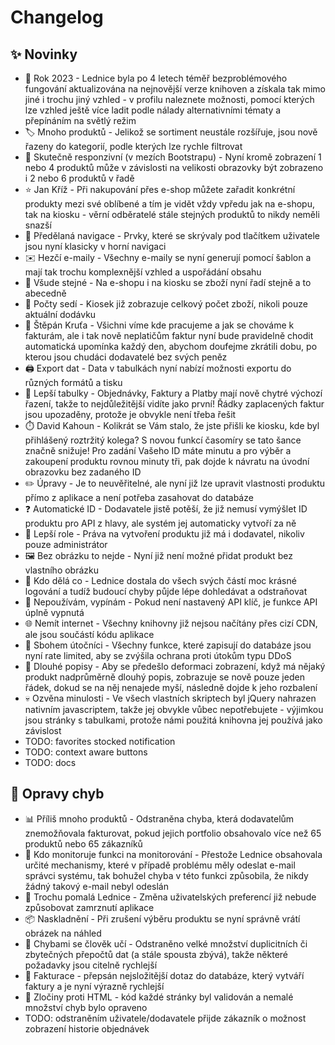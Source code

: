 # Changelog

## ✨ Novinky

- 📅 Rok 2023 - Lednice byla po 4 letech téměř bezproblémového fungování aktualizována na nejnovější verze knihoven a získala tak mimo jiné i trochu jiný vzhled - v profilu naleznete možnosti, pomocí kterých lze vzhled ještě více ladit podle nálady alternativními tématy a přepínáním na světlý režim
- 🏷️ Mnoho produktů - Jelikož se sortiment neustále rozšířuje, jsou nově řazeny do kategorií, podle kterých lze rychle filtrovat
- 📲 Skutečně responzivní (v mezích Bootstrapu) - Nyní kromě zobrazení 1 nebo 4 produktů může v závislosti na velikosti obrazovky být zobrazeno i 2 nebo 6 produktů v řadě
- ⭐ Jan Kříž - Při nakupování přes e-shop můžete zařadit konkrétní produkty mezi své oblíbené a tím je vidět vždy vpředu jak na e-shopu, tak na kiosku - věrní odběratelé stále stejných produktů to nikdy neměli snazší
- 🍔 Předělaná navigace - Prvky, které se skrývaly pod tlačítkem uživatele jsou nyní klasicky v horní navigaci
- ✉️ Hezčí e-maily - Všechny e-maily se nyní generují pomocí šablon a mají tak trochu komplexnější vzhled a uspořádání obsahu
- 🔢 Všude stejné - Na e-shopu i na kiosku se zboží nyní řadí stejně a to abecedně
- 🟰 Počty sedí - Kiosek již zobrazuje celkový počet zboží, nikoli pouze aktuální dodávku
- 🤑 Štěpán Kruťa - Všichni víme kde pracujeme a jak se chováme k fakturám, ale i tak nově neplatičům faktur nyní bude pravidelně chodit automatická upomínka každý den, abychom doufejme zkrátili dobu, po kterou jsou chudáci dodavatelé bez svých peněz
- 🖨️ Export dat - Data v tabulkách nyní nabízí možnosti exportu do různých formátů a tisku
- 🤩 Lepší tabulky - Objednávky, Faktury a Platby mají nově chytré výchozí řazení, takže to nejdůležitější vidíte jako první! Řádky zaplacených faktur jsou upozaděny, protože je obvykle není třeba řešit
- ⏱️ David Kahoun - Kolikrát se Vám stalo, že jste přišli ke kiosku, kde byl přihlášený roztržitý kolega? S novou funkcí časomíry se tato šance značně snižuje! Pro zadání Vašeho ID máte minutu a pro výběr a zakoupení produktu rovnou minuty tři, pak dojde k návratu na úvodní obrazovku bez zadaného ID
- ✏️ Úpravy - Je to neuvěřitelné, ale nyní již lze upravit vlastnosti produktu přímo z aplikace a není potřeba zasahovat do databáze
- ❓ Automatické ID - Dodavatele jistě potěší, že již nemusí vymýšlet ID produktu pro API z hlavy, ale systém jej automaticky vytvoří za ně
- 🔐 Lepší role - Práva na vytvoření produktu již má i dodavatel, nikoliv pouze administrátor
- 🖼️ Bez obrázku to nejde - Nyní již není možné přidat produkt bez vlastního obrázku
- 🔭 Kdo dělá co - Lednice dostala do všech svých částí moc krásné logování a tudíž budoucí chyby půjde lépe dohledávat a odstraňovat
- 🔐 Nepoužívám, vypínám - Pokud není nastavený API klíč, je funkce API úplně vypnutá
- 🌐 Nemít internet - Všechny knihovny již nejsou načítány přes cizí CDN, ale jsou součástí kódu aplikace
- 🤖 Sbohem útočníci - Všechny funkce, které zapisují do databáze jsou nyní rate limited, aby se zvýšila ochrana proti útokům typu DDoS
- 📏 Dlouhé popisy - Aby se předešlo deformaci zobrazení, když má nějaký produkt nadprůměrně dlouhý popis, zobrazuje se nově pouze jeden řádek, dokud se na něj nenajede myší, následně dojde k jeho rozbalení
- 💀 Ozvěna minulosti - Ve všech vlastních skriptech byl jQuery nahrazen nativním javascriptem, takže jej obvykle vůbec nepotřebujete - výjimkou jsou stránky s tabulkami, protože námi použitá knihovna jej používá jako závislost
- TODO: favorites stocked notification
- TODO: context aware buttons
- TODO: docs

## 🐞 Opravy chyb

- 📊 Příliš mnoho produktů - Odstraněna chyba, která dodavatelům znemožňovala fakturovat, pokud jejich portfolio obsahovalo více než 65 produktů nebo 65 zákazníků
- 📩 Kdo monitoruje funkci na monitorování - Přestože Lednice obsahovala určité mechanismy, které v případě problému měly odeslat e-mail správci systému, tak bohužel chyba v této funkci způsobila, že nikdy žádný takový e-mail nebyl odeslán
- 🥱 Trochu pomalá Lednice - Změna uživatelských preferencí již nebude způsobovat zamrznutí aplikace
- 📦 Naskladnění - Při zrušení výběru produktu se nyní správně vrátí obrázek na náhled
- 🤷 Chybami se člověk učí - Odstraněno velké množství duplicitních či zbytečných přepočtů dat (a stále spousta zbývá), takže některé požadavky jsou citelně rychlejší
- 🐢 Fakturace - přepsán nejsložitější dotaz do databáze, který vytváří faktury a je nyní výrazně rychlejší
- 🔫 Zločiny proti HTML - kód každé stránky byl validován a nemalé množství chyb bylo opraveno
- TODO: odstraněním uživatele/dodavatele přijde zákazník o možnost zobrazení historie objednávek

